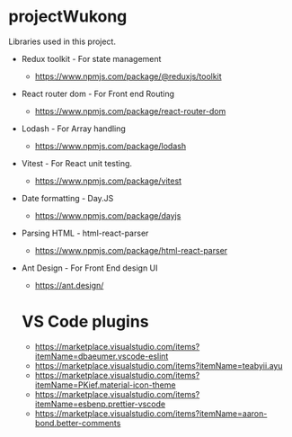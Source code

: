 # projectWukong

Libraries used in this project.
- Redux toolkit - For state management 
  - https://www.npmjs.com/package/@reduxjs/toolkit
- React router dom - For Front end Routing
  - https://www.npmjs.com/package/react-router-dom
- Lodash - For Array handling
  - https://www.npmjs.com/package/lodash
- Vitest - For React unit testing.
  - https://www.npmjs.com/package/vitest
- Date formatting - Day.JS
  - https://www.npmjs.com/package/dayjs
- Parsing HTML - html-react-parser
  - https://www.npmjs.com/package/html-react-parser
- Ant Design - For Front End design UI
  - https://ant.design/


  # VS Code plugins
  - https://marketplace.visualstudio.com/items?itemName=dbaeumer.vscode-eslint
  - https://marketplace.visualstudio.com/items?itemName=teabyii.ayu
  - https://marketplace.visualstudio.com/items?itemName=PKief.material-icon-theme
  - https://marketplace.visualstudio.com/items?itemName=esbenp.prettier-vscode
  - https://marketplace.visualstudio.com/items?itemName=aaron-bond.better-comments
